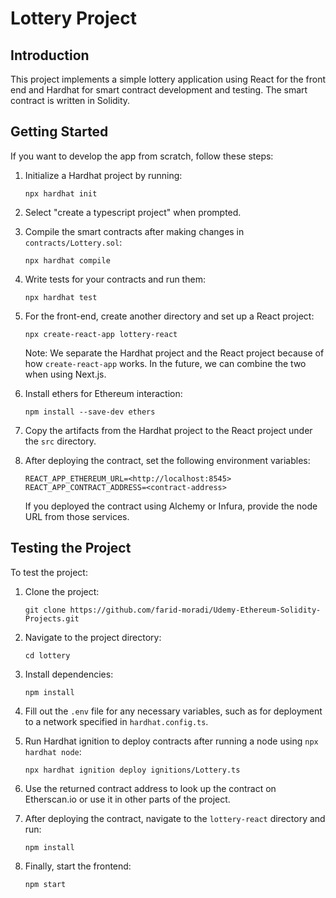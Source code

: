 # Lottery Project

## Introduction

This project implements a simple lottery application using React for the front end and Hardhat for smart contract development and testing. The smart contract is written in Solidity.

## Getting Started

If you want to develop the app from scratch, follow these steps:

1. Initialize a Hardhat project by running:

    ```
    npx hardhat init
    ```

2. Select "create a typescript project" when prompted.

3. Compile the smart contracts after making changes in `contracts/Lottery.sol`:

    ```
    npx hardhat compile
    ```

4. Write tests for your contracts and run them:

    ```
    npx hardhat test
    ```

5. For the front-end, create another directory and set up a React project:

    ```
    npx create-react-app lottery-react
    ```

    Note: We separate the Hardhat project and the React project because of how `create-react-app` works. In the future, we can combine the two when using Next.js.

6. Install ethers for Ethereum interaction:

    ```
    npm install --save-dev ethers
    ```

7. Copy the artifacts from the Hardhat project to the React project under the `src` directory.

8. After deploying the contract, set the following environment variables:

    ```
    REACT_APP_ETHEREUM_URL=<http://localhost:8545>
    REACT_APP_CONTRACT_ADDRESS=<contract-address>
    ```

    If you deployed the contract using Alchemy or Infura, provide the node URL from those services.

## Testing the Project

To test the project:

1. Clone the project:

    ```
    git clone https://github.com/farid-moradi/Udemy-Ethereum-Solidity-Projects.git
    ```

2. Navigate to the project directory:

    ```
    cd lottery
    ```

3. Install dependencies:

    ```
    npm install
    ```

4. Fill out the `.env` file for any necessary variables, such as for deployment to a network specified in `hardhat.config.ts`.

5. Run Hardhat ignition to deploy contracts after running a node using `npx hardhat node`:

    ```
    npx hardhat ignition deploy ignitions/Lottery.ts
    ```

6. Use the returned contract address to look up the contract on Etherscan.io or use it in other parts of the project.

7. After deploying the contract, navigate to the `lottery-react` directory and run:
    ```
    npm install
    ```

8. Finally, start the frontend:

    ```
    npm start
    ```